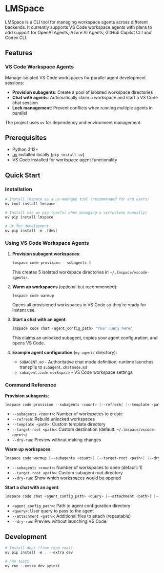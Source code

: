 # LMSpace

LMSpace is a CLI tool for managing workspace agents across different backends. It currently supports VS Code workspace agents with plans to add support for OpenAI Agents, Azure AI Agents, GitHub Copilot CLI and Codex CLI.

## Features

### VS Code Workspace Agents

Manage isolated VS Code workspaces for parallel agent development sessions:

- **Provision subagents**: Create a pool of isolated workspace directories
- **Chat with agents**: Automatically claim a workspace and start a VS Code chat session
- **Lock management**: Prevent conflicts when running multiple agents in parallel

The project uses `uv` for dependency and environment management.

## Prerequisites

- Python 3.12+
- [uv](https://github.com/astral-sh/uv) installed locally (`pip install uv`)
- VS Code installed for workspace agent functionality

## Quick Start

### Installation

```powershell
# Install lmspace as a uv-managed tool (recommended for end users)
uv tool install lmspace

# Install via uv pip (useful when managing a virtualenv manually)
uv pip install lmspace

# Or for development
uv pip install -e .[dev]
```

### Using VS Code Workspace Agents

1. **Provision subagent workspaces**:
   ```powershell
   lmspace code provision --subagents 5
   ```
   This creates 5 isolated workspace directories in `~/.lmspace/vscode-agents/`.

2. **Warm up workspaces** (optional but recommended):
   ```powershell
   lmspace code warmup
   ```
   Opens all provisioned workspaces in VS Code so they're ready for instant use.

3. **Start a chat with an agent**:
   ```powershell
   lmspace code chat <agent_config_path> "Your query here"
   ```
   This claims an unlocked subagent, copies your agent configuration, and opens VS Code.

4. **Example agent configuration** (`my-agent/` directory):
   - `SUBAGENT.md` - Authoritative chat mode definition; runtime launches transpile to `subagent.chatmode.md`
   - `subagent.code-workspace` - VS Code workspace settings

### Command Reference

**Provision subagents**:
```powershell
lmspace code provision --subagents <count> [--refresh] [--template <path>] [--target-root <path>]
```
- `--subagents <count>`: Number of workspaces to create
- `--refresh`: Rebuild unlocked workspaces
- `--template <path>`: Custom template directory
- `--target-root <path>`: Custom destination (default: `~/.lmspace/vscode-agents`)
- `--dry-run`: Preview without making changes

**Warm up workspaces**:
```powershell
lmspace code warmup [--subagents <count>] [--target-root <path>] [--dry-run]
```
- `--subagents <count>`: Number of workspaces to open (default: 1)
- `--target-root <path>`: Custom subagent root directory
- `--dry-run`: Show which workspaces would be opened

**Start a chat with an agent**:
```powershell
lmspace code chat <agent_config_path> <query> [--attachment <path>] [--dry-run]
```
- `<agent_config_path>`: Path to agent configuration directory
- `<query>`: User query to pass to the agent
- `--attachment <path>`: Additional files to attach (repeatable)
- `--dry-run`: Preview without launching VS Code

## Development

```powershell
# Install deps (from repo root)
uv pip install -e . --extra dev

# Run tests
uv run --extra dev pytest
```


